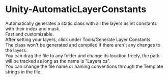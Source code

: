 # Unity-AutomaticLayerConstants
Automatically generates a static class with all the layers as int constants with their index and mask.<br>
Fast and customizable.<br>
After setting your layers, click under Tools/Generate Layer Constants<br>
The class won't be generated and compiled if there aren't any changes to the layers.<br>
You can drag the file to any folder and change its location freely, the path will be tracked as long as the name is "Layers.cs".<br>
You can change the file name or naming conventions through the Template strings in the file.
